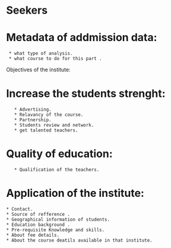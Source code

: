 # Seekers
# Metadata of addmission data:
     * what type of analysis.
     * what course to do for this part .
Objectives of the institute:
 # Increase the students strenght:
       * Advertising.   
       * Relavancy of the course.
       * Partnership.
       * Students review and network.
       * get talented teachers.
  # Quality of education:
       * Qualification of the teachers.
# Application of the institute:
    * Contact.
    * Source of refference .
    * Geographical information of students.
    * Education background .
    * Pre-requisite Knowledge and skills.
    * About fee details.
    * About the course deatils available in that institute.
